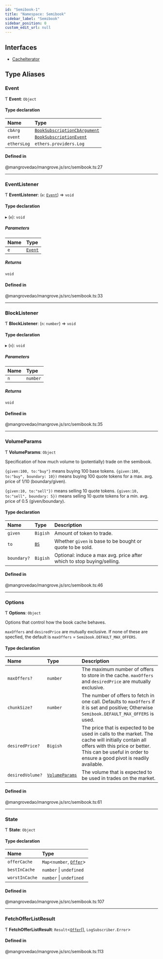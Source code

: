 ```yaml
---
id: "Semibook-1"
title: "Namespace: Semibook"
sidebar_label: "Semibook"
sidebar_position: 0
custom_edit_url: null
---
```


## Interfaces

- [CacheIterator](../interfaces/Semibook-1.CacheIterator.md)

## Type Aliases

### <a id="event" name="event"></a> Event

Ƭ **Event**: `Object`

#### Type declaration

| Name | Type |
| :------ | :------ |
| `cbArg` | [`BookSubscriptionCbArgument`](Market-1.md#booksubscriptioncbargument) |
| `event` | [`BookSubscriptionEvent`](Market-1.md#booksubscriptionevent) |
| `ethersLog` | `ethers.providers.Log` |

#### Defined in

@mangrovedao/mangrove.js/src/semibook.ts:27

___

### <a id="eventlistener" name="eventlistener"></a> EventListener

Ƭ **EventListener**: (`e`: [`Event`](Semibook-1.md#event)) => `void`

#### Type declaration

▸ (`e`): `void`

##### Parameters

| Name | Type |
| :------ | :------ |
| `e` | [`Event`](Semibook-1.md#event) |

##### Returns

`void`

#### Defined in

@mangrovedao/mangrove.js/src/semibook.ts:33

___

### <a id="blocklistener" name="blocklistener"></a> BlockListener

Ƭ **BlockListener**: (`n`: `number`) => `void`

#### Type declaration

▸ (`n`): `void`

##### Parameters

| Name | Type |
| :------ | :------ |
| `n` | `number` |

##### Returns

`void`

#### Defined in

@mangrovedao/mangrove.js/src/semibook.ts:35

___

### <a id="volumeparams" name="volumeparams"></a> VolumeParams

Ƭ **VolumeParams**: `Object`

Specification of how much volume to (potentially) trade on the semibook.

`{given:100, to:"buy"}` means buying 100 base tokens.
`{given:100, to:"buy", boundary: 10})` means buying 100 quote tokens for a max. avg. price of 1/10 (boundary/given).

`{given:10, to:"sell"})` means selling 10 quote tokens.
`{given:10, to:"sell", boundary: 5})` means selling 10 quote tokens for a min. avg. price of 0.5 (given/boundary).

#### Type declaration

| Name | Type | Description |
| :------ | :------ | :------ |
| `given` | `Bigish` | Amount of token to trade. |
| `to` | [`BS`](Market-1.md#bs) | Whether `given` is base to be bought or quote to be sold. |
| `boundary?` | `Bigish` | Optional: induce a max avg. price after which to stop buying/selling. |

#### Defined in

@mangrovedao/mangrove.js/src/semibook.ts:46

___

### <a id="options" name="options"></a> Options

Ƭ **Options**: `Object`

Options that control how the book cache behaves.

`maxOffers` and `desiredPrice` are mutually exclusive.
If none of these are specfied, the default is `maxOffers` = `Semibook.DEFAULT_MAX_OFFERS`.

#### Type declaration

| Name | Type | Description |
| :------ | :------ | :------ |
| `maxOffers?` | `number` | The maximum number of offers to store in the cache. `maxOffers` and `desiredPrice` are mutually exclusive. |
| `chunkSize?` | `number` | The number of offers to fetch in one call. Defaults to `maxOffers` if it is set and positive; Otherwise `Semibook.DEFAULT_MAX_OFFERS` is used. |
| `desiredPrice?` | `Bigish` | The price that is expected to be used in calls to the market. The cache will initially contain all offers with this price or better. This can be useful in order to ensure a good pivot is readily available. |
| `desiredVolume?` | [`VolumeParams`](Semibook-1.md#volumeparams) | The volume that is expected to be used in trades on the market. |

#### Defined in

@mangrovedao/mangrove.js/src/semibook.ts:61

___

### <a id="state" name="state"></a> State

Ƭ **State**: `Object`

#### Type declaration

| Name | Type |
| :------ | :------ |
| `offerCache` | `Map`<`number`, [`Offer`](Market-1.md#offer)\> |
| `bestInCache` | `number` \| `undefined` |
| `worstInCache` | `number` \| `undefined` |

#### Defined in

@mangrovedao/mangrove.js/src/semibook.ts:107

___

### <a id="fetchofferlistresult" name="fetchofferlistresult"></a> FetchOfferListResult

Ƭ **FetchOfferListResult**: `Result`<[`Offer`](Market-1.md#offer)[], `LogSubscriber.Error`\>

#### Defined in

@mangrovedao/mangrove.js/src/semibook.ts:113
